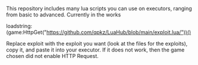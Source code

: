 This repository includes many lua scripts you can use on executors, ranging from basic to advanced.
Currently in the works

loadstring:(game:HttpGet("https://github.com/qpkz/LuaHub/blob/main/exploit.lua/"))()

Replace exploit with the exploit you want (look at the files for the exploits), copy it, and paste it into your executor. If it does not work, then the game chosen did not enable HTTP Request.
